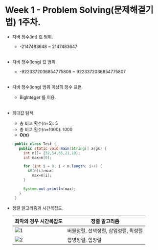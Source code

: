Week 1 - Problem Solving(문제해결기법) 1주차.
===
* 자바 정수(int) 값 범위.
  * -2147483648 ~ 2147483647<br><br>
* 자바 정수(long) 값 범위.
  * -9223372036854775808 ~ 9223372036854775807<br><br>
* 자바 정수(long) 범위 이상의 정수 표현.
  * BigInteger 를 이용.<br><br>

* 최대값 탐색.
   * 총 비교 횟수(n=5): 5
   * 총 비교 횟수(n=1000): 1000<br>
   * **O(n)**

   ```java  
    public class Test {
      public static void main(String[] args) {
        int n[]= {32,54,65,21,10};
        int max=n[0];

        for (int i = 0; i < n.length; i++) {
          if(n[i]>max) 
            max=n[i];
        }

        System.out.println(max);
      } 
    }
   ```

* 정렬 알고리즘과 시간복잡도.

  |      최악의 경우 시간복잡도            | 정렬 알고리즘     | 
  ----------------- | ---------------------------- | 
  | ![1](https://user-images.githubusercontent.com/33312179/45468574-43616580-b760-11e8-96e5-f608bd7e6fd0.jpg)  | 버블정렬, 선택정렬, 삽입정렬, 퀵정렬  | 
  |  ![2](https://user-images.githubusercontent.com/33312179/45468598-6724ab80-b760-11e8-8cb3-2731bf0fd932.jpg)  | 합병정렬, 힙정렬  | 
  